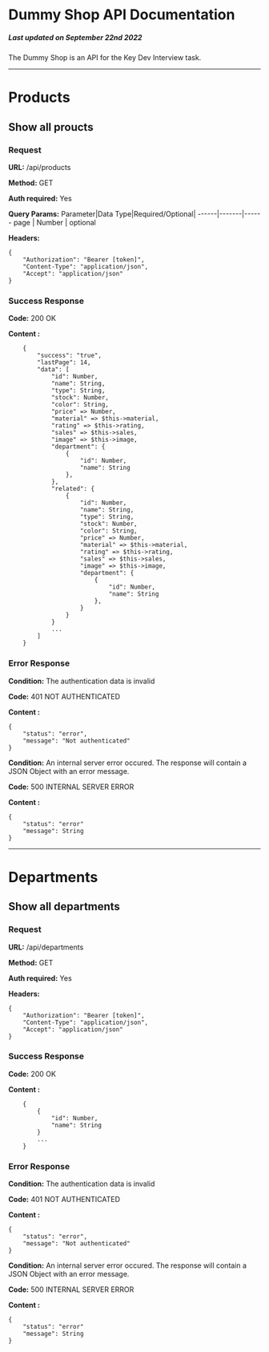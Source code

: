 # Dummy Shop API Documentation
##### Last updated on September 22nd 2022

The Dummy Shop is an API for the Key Dev Interview task.

---

# Products

## Show all proucts

### Request

**URL:** /api/products

**Method:** GET

**Auth required:** Yes

**Query Params:**
Parameter|Data Type|Required/Optional|
------|-------|------
 page | Number | optional

**Headers:**

    {
        "Authorization": "Bearer [token]",
        "Content-Type": "application/json",
        "Accept": "application/json"
    }
 
### Success Response

**Code:** 200 OK

**Content :**
```
    {
        "success": "true",
        "lastPage": 14,
        "data": [
            "id": Number,
            "name": String,
            "type": String,
            "stock": Number,
            "color": String,
            "price" => Number,
            "material" => $this->material,
            "rating" => $this->rating,
            "sales" => $this->sales,
            "image" => $this->image,
            "department": {
                {
                    "id": Number,
                    "name": String
                },
            },
            "related": {
                {
                    "id": Number,
                    "name": String,
                    "type": String,
                    "stock": Number,
                    "color": String,
                    "price" => Number,
                    "material" => $this->material,
                    "rating" => $this->rating,
                    "sales" => $this->sales,
                    "image" => $this->image,
                    "department": {
                        {
                            "id": Number,
                            "name": String
                        },
                    }
                }
            }
            ...
        ] 
    }
```
### Error Response

**Condition:** The authentication data is invalid

**Code:** 401 NOT AUTHENTICATED

**Content :**

    {
        "status": "error",
        "message": "Not authenticated"
    }
    
**Condition:** An internal server error occured. The response will contain a JSON Object with an error message.

**Code:** 500 INTERNAL SERVER ERROR

**Content :**

    {
        "status": "error"
        "message": String
    }

---

# Departments

## Show all departments

### Request

**URL:** /api/departments

**Method:** GET

**Auth required:** Yes

**Headers:**

    {
        "Authorization": "Bearer [token]",
        "Content-Type": "application/json",
        "Accept": "application/json"
    }
 
### Success Response

**Code:** 200 OK

**Content :**
```
    {
        {
            "id": Number,
            "name": String
        }   
        ...
    }
```
### Error Response

**Condition:** The authentication data is invalid

**Code:** 401 NOT AUTHENTICATED

**Content :**

    {
        "status": "error",
        "message": "Not authenticated"
    }
    
**Condition:** An internal server error occured. The response will contain a JSON Object with an error message.

**Code:** 500 INTERNAL SERVER ERROR

**Content :**

    {
        "status": "error"
        "message": String
    }
